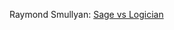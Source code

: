 Raymond Smullyan: [Sage vs Logician](https://gist.github.com/dantonyuk/d08f0904e96ce6044201115ae59a0808)
